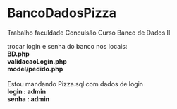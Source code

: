 # BancoDadosPizza
Trabalho faculdade Conculsão Curso Banco de Dados II

trocar login e senha do banco nos locais:<br />
<strong>BD.php</strong><br />
<strong>validacaoLogin.php</strong><br />
<strong>model/pedido.php</strong>
<br /><br />
Estou mandando Pizza.sql com dados de login<br />
<strong>login : admin</strong><br />
<strong>senha : admin</strong>
